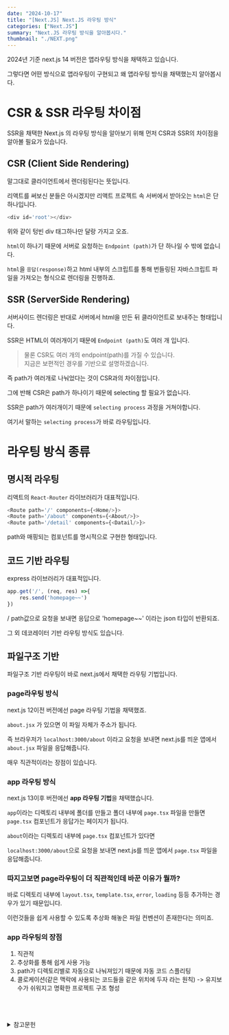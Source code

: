 ```yaml
---
date: "2024-10-17"
title: "[Next.JS] Next.JS 라우팅 방식"
categories: ["Next.JS"]
summary: "Next.JS 라우팅 방식을 알아봅시다."
thumbnail: "./NEXT.png"
---
```


2024년 기준 next.js 14 버전은 앱라우팅 방식을 채택하고 있습니다. 

그렇다면 어떤 방식으로 앱라우팅이 구현되고 왜 앱라우팅 방식을 채택했는지 알아봅시다. 

# CSR & SSR 라우팅 차이점

SSR을 채택한 Next.js 의 라우팅 방식을 알아보기 위해 먼저 CSR과 SSR의 차이점을 알아볼 필요가 있습니다.

## CSR (Client Side Rendering)

말그대로 클라이언트에서 렌더링된다는 뜻입니다. 

리액트를 써보신 분들은 아시겠지만 리액트 프로젝트 속 서버에서 받아오는 `html`은 단 하나입니다. 

```js
<div id='root'></div>
```
위와 같이 텅빈 div 태그하나만 달랑 가지고 오죠. 

`html`이 하나기 때문에 서버로 요청하는 `Endpoint (path)`가 단 하나일 수 밖에 없습니다. 

`html`을 `응답(response)`하고 html 내부의 스크립트를 통해 번들링된 자바스크립트 파일을 가져오는 형식으로 렌더링을 진행하죠.


## SSR (ServerSide Rendering)

서버사이드 렌더링은 반대로 서버에서 html을 만든 뒤 클라이언트로 보내주는 형태입니다. 

SSR은 HTML이 여러개이기 때문에 `Endpoint (path)`도 여러 개 입니다. 

> 물론 CSR도 여러 개의  endpoint(path)를 가질 수 있습니다. <BR> 지금은 보편적인 경우를 기반으로 설명하겠습니다. 

즉 path가 여러개로 나눠었다는 것이 CSR과의 차이점입니다. 

그에 반해 CSR은 path가 하나이기 때문에 selecting 할 필요가 없습니다. 

SSR은 path가 여러개이기 때문에 `selecting process` 과정을 거쳐야합니다.

여기서 말하는 `selecting process`가 바로 라우팅입니다. 


# 라우팅 방식 종류

## 명시적 라우팅

리액트의 `React-Router` 라이브러리가 대표적입니다. 

```js
<Route path='/' components={<Home/>}>
<Route path='/about' components={<About/>}>
<Route path='/detail' components={<Datail/>}>
```

path와 매핑되는 컴포넌트를 명시적으로 구현한 형태입니다. 


## 코드 기반 라우팅

express 라이브러리가 대표적입니다.


```js
app.get('/', (req, res) =>{ 
    res.send('homepage~~')
})
```

/ path값으로 요청을 보내면 응답으로 'homepage~~' 이라는 json 타입이 반환되죠.



그 외 데코레이터 기반 라우팅 방식도 있습니다. 



## 파일구조 기반

파일구조 기반 라우팅이 바로 next.js에서 채택한 라우팅 기법입니다. 


### page라우팅 방식

next.js 12이전 버전에선 page 라우팅 기법을 채택했죠.

`about.jsx` 가 있으면 이 파일 자체가 주소가 됩니다. 

즉 브라우저가 `localhost:3000/about` 이라고 요청을 보내면 next.js를 띄운 앱에서 `about.jsx` 파일을 응답해줍니다.

매우 직관적이라는 장점이 있습니다.


### app 라우팅 방식

next.js 13이후 버전에선 **app 라우팅 기법**을 채택했습니다.

`app`이라는 디렉토리 내부에 폴더를 만들고 폴더 내부에 `page.tsx` 파일을 만들면 `page.tsx` 컴포넌트가 응답가는 페이지가 됩니다. 

`about`이라는 디렉토리 내부에 `page.tsx` 컴포넌트가 있다면 

`localhost:3000/about`으로 요청을 보내면 next.js를 띄운 앱에서 `page.tsx` 파일을 응답해줍니다. 

### 따지고보면 page라우팅이 더 직관적인데 바꾼 이유가 뭘까?

바로 디렉토리 내부에 `layout.tsx`, `template.tsx`, `error`, `loading` 등등 추가하는 경우가 있기 때문입니다.

이런것들을 쉽게 사용할 수 있도록 추상화 해놓은 파일 컨벤션이 존재한다는 의미죠.

### app 라우팅의 장점

1. 직관적
2. 추상화를 통해 쉽게 사용 가능
3. path가 디렉토리별로 자동으로 나눠져있기 때문에 자동 코드 스플리팅
4. 콜로케이션(같은 맥락에 사용되는 코드들을  같은 위치에 두자 라는 원칙) -> 유지보수가 쉬워지고 명확한 프로젝트 구조 형성


<br>
<br>
<br>

<details>

<summary>참고문헌</summary>

<div markdown="1">

https://www.youtube.com/watch?v=S5Rl3EtBaA0&list=PLpq56DBY9U2AyFtF0ajuFZX3IGgDIXgcb&index=2

</div>

</details>